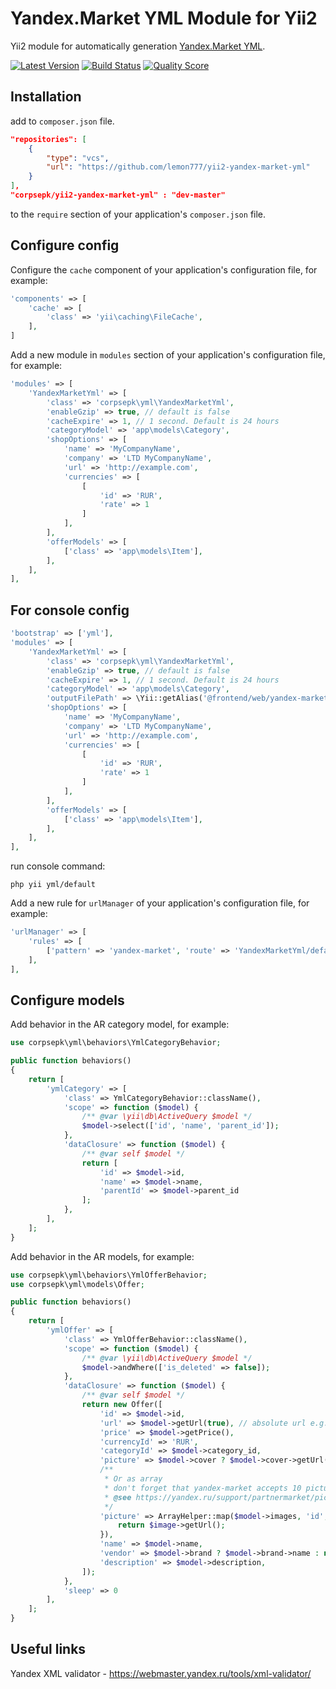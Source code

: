 Yandex.Market YML Module for Yii2
==========================
Yii2 module for automatically generation [Yandex.Market YML](https://yandex.ru/support/webmaster/goods-prices/technical-requirements.xml).

[![Latest Version](https://img.shields.io/github/tag/corpsepk/yii2-yandex-market-yml.svg?style=flat-square&label=release)](https://github.com/corpsepk/yii2-yandex-market-yml/tags)
[![Build Status](https://img.shields.io/travis/corpsepk/yii2-yandex-market-yml/master.svg?style=flat-square)](https://travis-ci.org/corpsepk/yii2-yandex-market-yml)
[![Quality Score](https://img.shields.io/scrutinizer/g/corpsepk/yii2-yandex-market-yml.svg?style=flat-square)](https://scrutinizer-ci.com/g/corpsepk/yii2-yandex-market-yml)

Installation
------------

add to `composer.json` file.

```json
"repositories": [
    {
        "type": "vcs",
        "url": "https://github.com/lemon777/yii2-yandex-market-yml"
    }
],
"corpsepk/yii2-yandex-market-yml" : "dev-master"
```

to the `require` section of your application's `composer.json` file.


Configure config
------------
Configure the `cache` component of your application's configuration file, for example:

```php
'components' => [
    'cache' => [
        'class' => 'yii\caching\FileCache',
    ],
]
```

Add a new module in `modules` section of your application's configuration file, for example:

```php
'modules' => [
    'YandexMarketYml' => [
        'class' => 'corpsepk\yml\YandexMarketYml',
        'enableGzip' => true, // default is false
        'cacheExpire' => 1, // 1 second. Default is 24 hours
        'categoryModel' => 'app\models\Category',
        'shopOptions' => [
            'name' => 'MyCompanyName',
            'company' => 'LTD MyCompanyName',
            'url' => 'http://example.com',
            'currencies' => [
                [
                    'id' => 'RUR',
                    'rate' => 1
                ]
            ],
        ],
        'offerModels' => [
            ['class' => 'app\models\Item'],
        ],
    ],
],
```

For console config
-------------------
```php
'bootstrap' => ['yml'],
'modules' => [
    'YandexMarketYml' => [
        'class' => 'corpsepk\yml\YandexMarketYml',
        'enableGzip' => true, // default is false
        'cacheExpire' => 1, // 1 second. Default is 24 hours
        'categoryModel' => 'app\models\Category',
        'outputFilePath' => \Yii::getAlias('@frontend/web/yandex-market.yml'),
        'shopOptions' => [
            'name' => 'MyCompanyName',
            'company' => 'LTD MyCompanyName',
            'url' => 'http://example.com',
            'currencies' => [
                [
                    'id' => 'RUR',
                    'rate' => 1
                ]
            ],
        ],
        'offerModels' => [
            ['class' => 'app\models\Item'],
        ],
    ],
],
```
run console command:
```
php yii yml/default
```


Add a new rule for `urlManager` of your application's configuration file, for example:

```php
'urlManager' => [
    'rules' => [
        ['pattern' => 'yandex-market', 'route' => 'YandexMarketYml/default/index', 'suffix' => '.yml'],
    ],
],
```


Configure models
------------
Add behavior in the AR category model, for example:

```php
use corpsepk\yml\behaviors\YmlCategoryBehavior;

public function behaviors()
{
    return [
        'ymlCategory' => [
            'class' => YmlCategoryBehavior::className(),
            'scope' => function ($model) {
                /** @var \yii\db\ActiveQuery $model */
                $model->select(['id', 'name', 'parent_id']);
            },
            'dataClosure' => function ($model) {
                /** @var self $model */
                return [
                    'id' => $model->id,
                    'name' => $model->name,
                    'parentId' => $model->parent_id
                ];
            },
        ],
    ];
}
```

Add behavior in the AR models, for example:

```php
use corpsepk\yml\behaviors\YmlOfferBehavior;
use corpsepk\yml\models\Offer;

public function behaviors()
{
    return [
        'ymlOffer' => [
            'class' => YmlOfferBehavior::className(),
            'scope' => function ($model) {
                /** @var \yii\db\ActiveQuery $model */
                $model->andWhere(['is_deleted' => false]);
            },
            'dataClosure' => function ($model) {
                /** @var self $model */
                return new Offer([
                    'id' => $model->id,
                    'url' => $model->getUrl(true), // absolute url e.g. http://example.com/item/1256
                    'price' => $model->getPrice(),
                    'currencyId' => 'RUR',
                    'categoryId' => $model->category_id,
                    'picture' => $model->cover ? $model->cover->getUrl() : null,
                    /**
                     * Or as array
                     * don't forget that yandex-market accepts 10 pictures max
                     * @see https://yandex.ru/support/partnermarket/picture.xml
                     */
                    'picture' => ArrayHelper::map($model->images, 'id', function ($image) {
                        return $image->getUrl();
                    }),
                    'name' => $model->name,
                    'vendor' => $model->brand ? $model->brand->name : null,
                    'description' => $model->description,
                ]);
            },
            'sleep' => 0
        ],
    ];
}
```


Useful links
------------
Yandex XML validator - https://webmaster.yandex.ru/tools/xml-validator/
